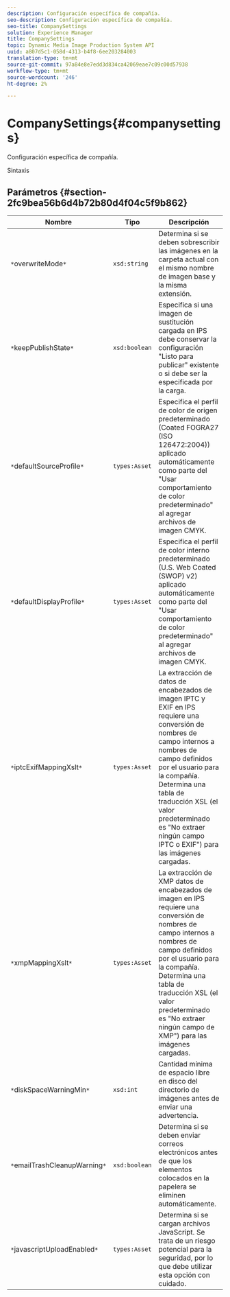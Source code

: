 ```yaml
---
description: Configuración específica de compañía.
seo-description: Configuración específica de compañía.
seo-title: CompanySettings
solution: Experience Manager
title: CompanySettings
topic: Dynamic Media Image Production System API
uuid: a807d5c1-058d-4313-b4f8-6ee203284003
translation-type: tm+mt
source-git-commit: 97a84e8e7edd3d834ca42069eae7c09c00d57938
workflow-type: tm+mt
source-wordcount: '246'
ht-degree: 2%

---
```



# CompanySettings{#companysettings}

Configuración específica de compañía.

Sintaxis

## Parámetros {#section-2fc9bea56b6d4b72b80d4f04c5f9b862}

| Nombre | Tipo | Descripción |
|---|---|---|
| `*`overwriteMode`*` | `xsd:string` | Determina si se deben sobrescribir las imágenes en la carpeta actual con el mismo nombre de imagen base y la misma extensión. |
| `*`keepPublishState`*` | `xsd:boolean` | Especifica si una imagen de sustitución cargada en IPS debe conservar la configuración &quot;Listo para publicar&quot; existente o si debe ser la especificada por la carga. |
| `*`defaultSourceProfile`*` | `types:Asset` | Especifica el perfil de color de origen predeterminado (Coated FOGRA27 (ISO 126472:2004)) aplicado automáticamente como parte del &quot;Usar comportamiento de color predeterminado&quot; al agregar archivos de imagen CMYK. |
| `*`defaultDisplayProfile`*` | `types:Asset` | Especifica el perfil de color interno predeterminado (U.S. Web Coated (SWOP) v2) aplicado automáticamente como parte del &quot;Usar comportamiento de color predeterminado&quot; al agregar archivos de imagen CMYK. |
| `*`iptcExifMappingXslt`*` | `types:Asset` | La extracción de datos de encabezados de imagen IPTC y EXIF en IPS requiere una conversión de nombres de campo internos a nombres de campo definidos por el usuario para la compañía. Determina una tabla de traducción XSL (el valor predeterminado es &quot;No extraer ningún campo IPTC o EXIF&quot;) para las imágenes cargadas. |
| `*`xmpMappingXslt`*` | `types:Asset` | La extracción de XMP datos de encabezados de imagen en IPS requiere una conversión de nombres de campo internos a nombres de campo definidos por el usuario para la compañía. Determina una tabla de traducción XSL (el valor predeterminado es &quot;No extraer ningún campo de XMP&quot;) para las imágenes cargadas. |
| `*`diskSpaceWarningMin`*` | `xsd:int` | Cantidad mínima de espacio libre en disco del directorio de imágenes antes de enviar una advertencia. |
| `*`emailTrashCleanupWarning`*` | `xsd:boolean` | Determina si se deben enviar correos electrónicos antes de que los elementos colocados en la papelera se eliminen automáticamente. |
| `*`javascriptUploadEnabled`*` | `types:Asset` | Determina si se cargan archivos JavaScript. Se trata de un riesgo potencial para la seguridad, por lo que debe utilizar esta opción con cuidado. |

